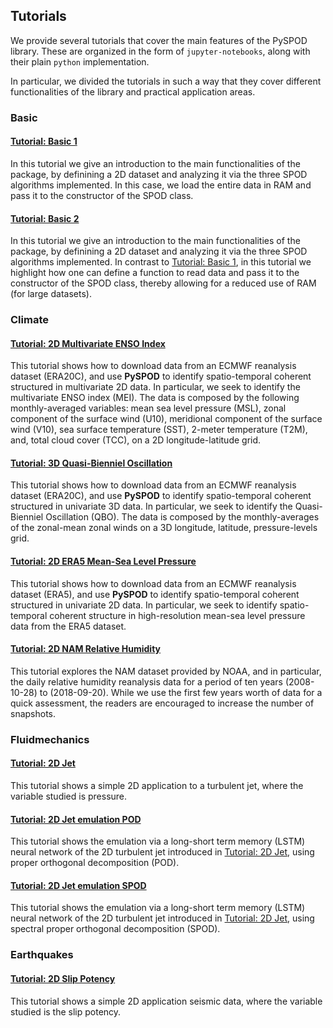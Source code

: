 ## Tutorials

We provide several tutorials that cover the main features of the PySPOD library. 
These are organized in the form of `jupyter-notebooks`, along with their plain 
`python` implementation.

In particular, we divided the tutorials in such a way that they cover different 
functionalities of the library and practical application areas.

### Basic

#### [Tutorial: Basic 1](basic/methods_comparison/methods_comparison.ipynb)

In this tutorial we give an introduction to the main functionalities 
of the package, by definining a 2D dataset and analyzing it via the 
three SPOD algorithms implemented. In this case, we load the entire 
data in RAM and pass it to the constructor of the SPOD class.

#### [Tutorial: Basic 2](basic/methods_comparison_file/methods_comparison_file.ipynb)

In this tutorial we give an introduction to the main functionalities 
of the package, by definining a 2D dataset and analyzing it via the 
three SPOD algorithms implemented. In contrast to [Tutorial: Basic 1](#tutorial-basic-1), 
in this tutorial we highlight how one can define a function to read 
data and pass it to the constructor of the SPOD class, thereby allowing 
for a reduced use of RAM (for large datasets).

### Climate 

#### [Tutorial: 2D Multivariate ENSO Index](climate/ERA20C_MEI_2D/ERA20C_MEI_2D.ipynb)

This tutorial shows how to download data from an ECMWF reanalysis dataset (ERA20C), 
and use **PySPOD** to identify spatio-temporal coherent structured in multivariate 
2D data. In particular, we seek to identify the multivariate ENSO index (MEI). 
The data is composed by the following monthly-averaged variables: mean sea level 
pressure (MSL), zonal component of the surface wind (U10), meridional component 
of the surface wind (V10), sea surface temperature (SST), 2-meter temperature 
(T2M), and, total cloud cover (TCC), on a 2D longitude-latitude grid.  

#### [Tutorial: 3D Quasi-Bienniel Oscillation](climate/ERA20C_QBO_3D/ERA20C_QBO_3D.ipynb)

This tutorial shows how to download data from an ECMWF reanalysis dataset (ERA20C), 
and use **PySPOD** to identify spatio-temporal coherent structured in univariate 
3D data. In particular, we seek to identify the Quasi-Bienniel Oscillation (QBO). 
The data is composed by the monthly-averages of the zonal-mean zonal winds 
on a 3D longitude, latitude, pressure-levels grid.

#### [Tutorial: 2D ERA5 Mean-Sea Level Pressure](climate/ERA5_MSLP_2D/ERA5_MSLP_2D.ipynb)

This tutorial shows how to download data from an ECMWF reanalysis dataset (ERA5), 
and use **PySPOD** to identify spatio-temporal coherent structured in univariate 
2D data. In particular, we seek to identify spatio-temporal coherent structure in 
high-resolution mean-sea level pressure data from the ERA5 dataset.

#### [Tutorial: 2D NAM Relative Humidity](climate/NAM_2D/NAM_2D.ipynb)

This tutorial explores the NAM dataset provided by NOAA, and in particular, the daily 
relative humidity reanalysis data for a period of ten years (2008-10-28) to (2018-09-20). 
While we use the first few years worth of data for a quick assessment, the readers are 
encouraged to increase the number of snapshots.

### Fluidmechanics 

#### [Tutorial: 2D Jet](fluidmechanics/jet_2D/jet_2D.ipynb)

This tutorial shows a simple 2D application to a turbulent jet, where the variable 
studied is pressure.

#### [Tutorial: 2D Jet emulation POD](fluidmechanics/jet_2D/jet_2D_emulation_POD.ipynb)

This tutorial shows the emulation via a long-short term memory (LSTM) neural network of the 2D turbulent jet introduced in [Tutorial: 2D Jet](fluidmechanics/jet_2D/jet_2D.ipynb), using proper orthogonal decomposition (POD).

#### [Tutorial: 2D Jet emulation SPOD](fluidmechanics/jet_2D/jet_2D_emulation_SPOD.ipynb)

This tutorial shows the emulation via a long-short term memory (LSTM) neural network of the 2D turbulent jet introduced in [Tutorial: 2D Jet](fluidmechanics/jet_2D/jet_2D.ipynb), using spectral proper orthogonal decomposition (SPOD).

### Earthquakes 

#### [Tutorial: 2D Slip Potency](earthquakes/slip_potency_2D/slip_potency_2D.ipynb)

This tutorial shows a simple 2D application seismic data, where the variable studied 
is the slip potency.
